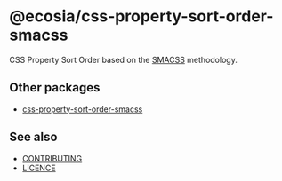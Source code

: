 # @ecosia/css-property-sort-order-smacss

CSS Property Sort Order based on the [SMACSS](https://smacss.com/book/formatting#grouping) methodology.

## Other packages

- [css-property-sort-order-smacss](https://github.com/cahamilton/css-property-sort-order-smacss/)

## See also

- [CONTRIBUTING](./CONTRIBUTING)
- [LICENCE](./LICENSE)
